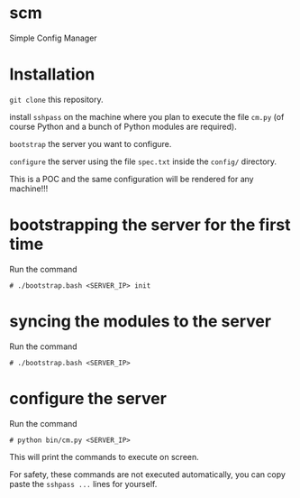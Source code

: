# scm
Simple Config Manager

# Installation
`git clone` this repository.

install `sshpass` on the machine where you plan to execute the file `cm.py` (of course Python and a bunch of Python modules are required).

`bootstrap` the server you want to configure.

`configure` the server using the file `spec.txt` inside the `config/` directory.

This is a POC and the same configuration will be rendered for any machine!!!

# bootstrapping the server for the first time
Run the command
```
# ./bootstrap.bash <SERVER_IP> init
```

# syncing the modules to the server
Run the command
```
# ./bootstrap.bash <SERVER_IP>
```

# configure the server
Run the command
```
# python bin/cm.py <SERVER_IP>
```

This will print the commands to execute on screen.

For safety, these commands are not executed automatically, you can copy paste the `sshpass ...` lines for yourself.
